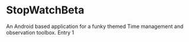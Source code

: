 # StopWatchBeta
 An Android based application for a funky themed Time management and observation toolbox.
 Entry 1

